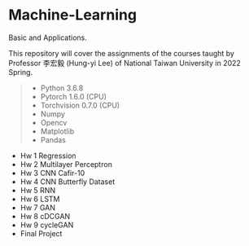 # Machine-Learning
Basic and Applications. <p>
This repository will cover the assignments of the courses taught by Professor 李宏毅 (Hung-yi Lee) of National Taiwan University in 2022 Spring.
  
> * Python 3.6.8
> * Pytorch 1.6.0 (CPU)
> * Torchvision 0.7.0 (CPU)
> * Numpy
> * Opencv
> * Matplotlib
> * Pandas
  
- Hw 1 Regression
- Hw 2 Multilayer Perceptron
- Hw 3 CNN Cafir-10
- Hw 4 CNN Butterfly Dataset
- Hw 5 RNN
- Hw 6 LSTM
- Hw 7 GAN
- Hw 8 cDCGAN
- Hw 9 cycleGAN
- Final Project
  
